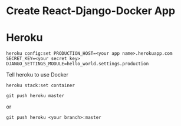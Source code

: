 Create React-Django-Docker App
==============================

# Heroku
```
heroku config:set PRODUCTION_HOST=<your app name>.herokuapp.com SECRET_KEY=<your secret key> DJANGO_SETTINGS_MODULE=hello_world.settings.production
```
Tell heroku to use Docker
```
heroku stack:set container
```
```
git push heroku master
```
or 
```
git push heroku <your branch>:master
```